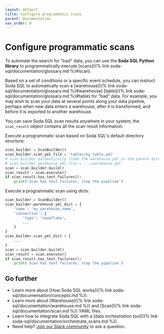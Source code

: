 ```yaml
---
layout: default
title: Configure programmatic scans
parent: Documentation
nav_order: 9
---
```


# Configure programmatic scans

To automate the search for "bad" data, you can use the **Soda SQL Python library** to programmatically execute [scans]({% link soda-sql/documentation/glossary.md %}#scan).

Based on a set of conditions or a specific event schedule, you can instruct Soda SQL to automatically scan a [warehouse]({% link soda-sql/documentation/glossary.md %}#warehouse) [table]({% link soda-sql/documentation/glossary.md %}#table) for “bad” data. For example, you may wish to scan your data at several points along your data pipeline, perhaps when new data enters a warehouse, after it is transformed, and before it is exported to another warehouse.

You can save Soda SQL scan results anywhere in your system; the `scan_result` object contains all the scan result information.

Execute a programmatic scan based on Soda SQL's default directory structure:

```python
scan_builder = ScanBuilder()
scan_builder.scan_yml_file = 'tables/my_table.yml'
# scan_builder automatically finds the warehouse.yml in the parent directory of the scan YAML file
# scan_builder.warehouse_yml_file = '../warehouse.yml'
scan = scan_builder.build()
scan_result = scan.execute()
if scan_result.has_test_failures():
    print('Scan has test failures, stop the pipeline')
```

Execute a programmatic scan using dicts:

```python
scan_builder = ScanBuilder()
scan_builder.warehouse_yml_dict = {
    'name': 'my_warehouse_name',
    'connection': {
        'type': 'snowflake',
        ...
    }
}
scan_builder.scan_yml_dict = {
    ...
}
scan = scan_builder.build()
scan_result = scan.execute()
if scan_result.has_test_failures():
    print('Scan has test failures, stop the pipeline')
```

## Go further

- Learn more about [How Soda SQL works]({% link soda-sql/documentation/concepts.md %}).
- Learn more about [Warehouse]({% link soda-sql/documentation/warehouse.md %}) and [Scan]({% link soda-sql/documentation/scan.md %}) YAML files.
- Learn how to integrate Soda SQL with a [data orchestration tool]({% link soda-sql/documentation/orchestrate_scans.md %}).
- Need help? <a href="http://community.soda.io/slack" target="_blank">Join our Slack community</a> to ask a question.
